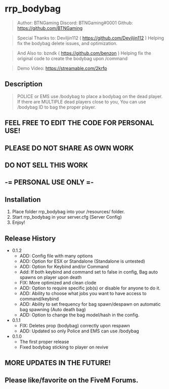 # rrp_bodybag


> Author: BTNGaming
> Discord: BTNGaming#0001
> Github: https://github.com/BTNGaming


> Special Thanks to: Deviljin112 ( https://github.com/Deviljin112 ) Helping fix the bodybag delete issues, and optimization.

> And Also to: bzndk ( https://github.com/benzon ) Helping fix the original code to create the bodybag upon /command

> Demo Video: https://streamable.com/2krfp


## Description

> POLICE or EMS use /bodybag to place a bodybag on the dead player.
> If there are MULTIPLE dead players close to you, You can use /bodybag ID to bag the proper player.


## FEEL FREE TO EDIT THE CODE FOR PERSONAL USE!
## PLEASE DO NOT SHARE AS OWN WORK
## DO NOT SELL THIS WORK

## -= PERSONAL USE ONLY =-

## Installation

1) Place folder rrp_bodybag into your /resources/ folder.
2) Start rrp_bodybag in your server.cfg (Server Config)
3) Enjoy!



## Release History

* 0.1.2
   * ADD: Config file with many options
   * ADD: Option for ESX or Standalone (Standalone is untested)
   * ADD: Option for Keybind and/or Command
   * Add: If both keybind and command set to false in config, Bag auto spawns on player upon death
   * FIX: More optimized and clean clode
   * ADD: Option to require specific job(s) or disable for anyone to do it.
   * ADD: Ability to choose what jobs you want to have access to command/keybind
   * ADD: Ability to set frequency for bag spawn/despawn on automatic bag spawning (Auto death bag)
   * ADD: Option to change the bag model/hash in the config.
* 0.1.1
    * FIX: Deletes prop (bodybag) correctly upon respawn
    * ADD: Updated so only Police and EMS can use /bodybag
* 0.1.0
    * The first proper release
    * Fixed bodybag sticking to player on revive


## MORE UPDATES IN THE FUTURE!

## Please like/favorite on the FiveM Forums.
